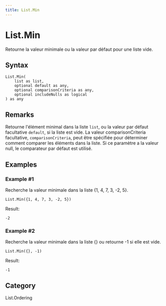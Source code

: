 ```yaml
---
title: List.Min
---
```


# List.Min


Retourne la valeur minimale ou la valeur par défaut pour une liste vide.


## Syntax

```powerquery
List.Min(
    list as list,
    optional default as any,
    optional comparisonCriteria as any,
    optional includeNulls as logical
) as any
```


## Remarks

Retourne l'élément minimal dans la liste <code>list</code>, ou la valeur par défaut facultative <code>default</code>, si la liste est vide.    La valeur comparisonCriteria facultative, <code>comparisonCriteria</code>, peut être spécifiée pour déterminer comment comparer les éléments dans la liste. Si ce paramètre a la valeur null, le comparateur par défaut est utilisé.


## Examples

### Example #1 
Recherche la valeur minimale dans la liste \{1, 4, 7, 3, -2, 5}.
```powerquery
List.Min({1, 4, 7, 3, -2, 5})
```

Result: 
```powerquery
-2
```


### Example #2 
Recherche la valeur minimale dans la liste \{} ou retourne -1 si elle est vide. 
```powerquery
List.Min({}, -1)
```

Result: 
```powerquery
-1
```




## Category
List.Ordering
